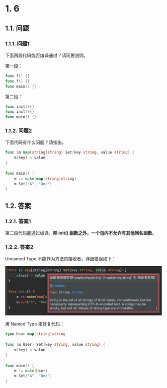# 1. 6

## 1.1. 问题

### 1.1.1. 问题1

下面两段代码能否编译通过？请简要说明。

第一段：

```go
func f() {}
func f() {}
func main() {}
```

第二段：

```go
func init(){}
func init(){}
func main() {}
```

### 1.1.2. 问题2

下面代码有什么问题？请指出。

```go
func (m map[string]string) Set(key string, value string) {
    m[key] = value
}

func main() {
    m := make(map[string]string)
    m.Set("A", "One")
}
```


## 1.2. 答案

### 1.2.1. 答案1

第二段代码能通过编译。**除 init() 函数之外，一个包内不允许有其他同名函数**。

### 1.2.2. 答案2

Unnamed Type 不能作为方法的接收者，详细错误如下：

![](pics/20210517093430329_986063191.png)

用 Named Type 来修复代码：

```go
type User map[string]string

func (m User) Set(key string, value string) {
    m[key] = value
}

func main() {
    m := make(User)
    m.Set("A", "One")
}
```


